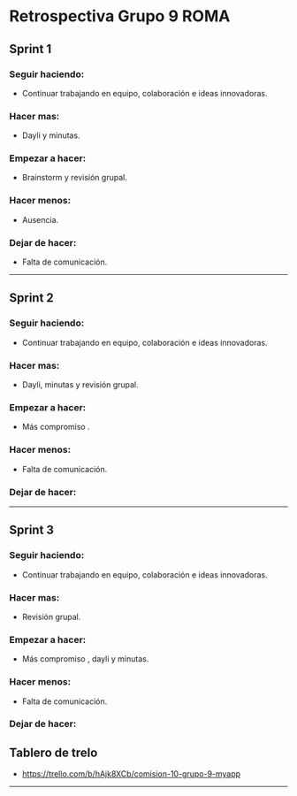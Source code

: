 # Retrospectiva Grupo 9 ROMA

## Sprint 1

### Seguir haciendo:
- Continuar trabajando en equipo, colaboración e ideas innovadoras.
### Hacer mas:
- Dayli y minutas.
### Empezar a hacer:
- Brainstorm y revisión grupal.
### Hacer menos: 
- Ausencia.
### Dejar de hacer:
- Falta de comunicación.


   <!-- --------------------------------------------------------------------- -->
___                                                  

## Sprint 2

### Seguir haciendo:
- Continuar trabajando en equipo, colaboración e ideas innovadoras.
### Hacer mas:
- Dayli, minutas y revisión grupal.
### Empezar a hacer:
- Más compromiso .
### Hacer menos: 
- Falta de comunicación.
### Dejar de hacer:


   <!-- --------------------------------------------------------------------- -->
___    

## Sprint 3

### Seguir haciendo:
- Continuar trabajando en equipo, colaboración e ideas innovadoras.
### Hacer mas:
-  Revisión grupal.
### Empezar a hacer:
- Más compromiso , dayli y minutas.
### Hacer menos: 
- Falta de comunicación.
### Dejar de hacer:


## Tablero de trelo
- https://trello.com/b/hAjk8XCb/comision-10-grupo-9-myapp

   <!-- --------------------------------------------------------------------- -->
___                                                  

